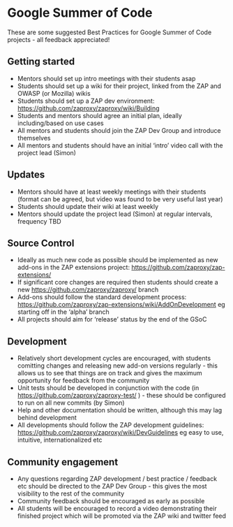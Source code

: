 # Google Summer of Code

These are some suggested Best Practices for Google Summer of Code projects - all feedback appreciated!

## Getting started
  * Mentors should set up intro meetings with their students asap
  * Students should set up a wiki for their project, linked from the ZAP and OWASP (or Mozilla) wikis
  * Students should set up a ZAP dev environment: https://github.com/zaproxy/zaproxy/wiki/Building
  * Students and mentors should agree an initial plan, ideally including/based on use cases
  * All mentors and students should join the ZAP Dev Group and introduce themselves
  * All mentors and students should have an initial ‘intro’ video call with the project lead (Simon)

## Updates
  * Mentors should have at least weekly meetings with their students (format can be agreed, but video was found to be very useful last year)
  * Students should update their wiki at least weekly
  * Mentors should update the project lead (Simon) at regular intervals, frequency TBD

## Source Control
  * Ideally as much new code as possible should be implemented as new add-ons in the ZAP extensions project: https://github.com/zaproxy/zap-extensions/
  * If significant core changes are required then students should create a new https://github.com/zaproxy/zaproxy/ branch
  * Add-ons should follow the standard development process: https://github.com/zaproxy/zap-extensions/wiki/AddOnDevelopment eg starting off in the ‘alpha’ branch
  * All projects should aim for ‘release’ status by the end of the GSoC

## Development
  * Relatively short development cycles are encouraged, with students comitting changes and releasing new add-on versions regularly - this allows us to see that things are on track and gives the maximum opportunity for feedback from the community
  * Unit tests should be developed in conjunction with the code (in https://github.com/zaproxy/zaproxy-test/ ) - these should be configured to run on all new commits (by Simon)
  * Help and other documentation should be written, although this may lag behind development
  * All developments should follow the ZAP development guidelines: https://github.com/zaproxy/zaproxy/wiki/DevGuidelines eg easy to use, intuitive, internationalized etc

## Community engagement
  * Any questions regarding ZAP development / best practice / feedback etc should be directed to the ZAP Dev Group - this gives the most visibility to the rest of the community
  * Community feedback should be encouraged as early as possible
  * All students will be encouraged to record a video demonstrating their finished project which will be promoted via the ZAP wiki and twitter feed